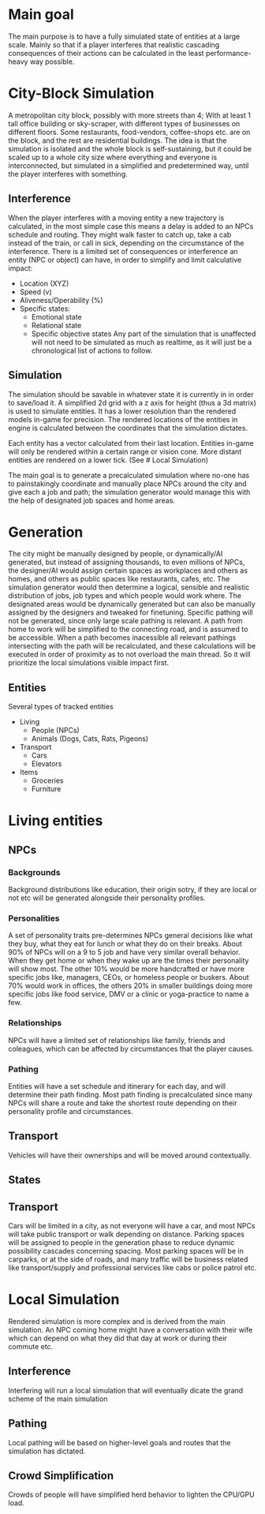# Main goal
The main purpose is to have a fully simulated state of entities at a large scale. Mainly so that if a player interferes that realistic cascading consequences of their actions can be calculated in the least performance-heavy way possible.

# City-Block Simulation
A metropolitan city block, possibly with more streets than 4; With at least 1 tall office building or sky-scraper, with different types of businesses on different floors. Some restaurants, food-vendors, coffee-shops etc. are on the block, and the rest are residential buildings.
The idea is that the simulation is isolated and the whole block is self-sustaining, but it could be scaled up to a whole city size where everything and everyone is interconnected, but simulated in a simplified and predetermined way, until the player interferes with something.

## Interference
When the player interferes with a moving entity a new trajectory is calculated, in the most simple case this means a delay is added to an NPCs schedule and routing. They might walk faster to catch up, take a cab instead of the train, or call in sick, depending on the circumstance of the interference.
There is a limited set of consequences or interference an entity (NPC or object) can have, in order to simplify and limit calculative impact:
- Location (XYZ)
- Speed (v)
- Aliveness/Operability (%)
- Specific states:
  - Emotional state
  - Relational state
  - Specific objective states
Any part of the simulation that is unaffected will not need to be simulated as much as realtime, as it will just be a chronological list of actions to follow.

## Simulation
The simulation should be savable in whatever state it is currently in in order to save/load it.
A simplified 2d grid with a z axis for height (thus a 3d matrix) is used to simulate entities. It has a lower resolution than the rendered models in-game for precision.
The rendered locations of the entities in engine is calculated between the coordinates that the simulation dictates.

Each entity has a vector calculated from their last location.
Entities in-game will only be rendered within a certain range or vision cone. More distant entities are rendered on a lower tick. (See # Local Simulation)

The main goal is to generate a precalculated simulation where no-one has to painstakingly coordinate and manually place NPCs around the city and give each a job and path; the simulation generator would manage this with the help of designated job spaces and home areas.

# Generation
The city might be manually designed by people, or dynamically/AI generated, but instead of assigning thousands, to even millions of NPCs, the designer/AI would assign certain spaces as workplaces and others as homes, and others as public spaces like restaurants, cafes, etc. The simulation generator would then determine a logical, sensible and realistic distribution of jobs, job types and which people would work where. The designated areas would be dynamically generated but can also be manually assigned by the designers and tweaked for finetuning.
Specific pathing will not be generated, since only large scale pathing is relevant. A path from home to work will be simplified to the connecting road, and is assumed to be accessible.
When a path becomes inacessible all relevant pathings intersecting with the path will be recalculated, and these calculations will be executed in order of proximity as to not overload the main thread. So it will prioritize the local simulations visible impact first.


## Entities
Several types of tracked entities
- Living
  - People (NPCs)
  - Animals (Dogs, Cats, Rats, Pigeons)
- Transport
  - Cars
  - Elevators
- Items
  - Groceries
  - Furniture

# Living entities

## NPCs
### Backgrounds
Background distributions like education, their origin sotry, if they are local or not etc will be generated alongside their personality profiles.
### Personalities
A set of personality traits pre-determines NPCs general decisions like what they buy, what they eat for lunch or what they do on their breaks. About 90% of NPCs will on a 9 to 5 job and have very similar overall behavior. When they get home or when they wake up are the times their personality will show most.
The other 10% would be more handcrafted or have more specific jobs like, managers, CEOs, or homeless people or buskers. About 70% would work in offices, the others 20% in smaller buildings doing more specific jobs like food service, DMV or a clinic or yoga-practice to name a few.
### Relationships
NPCs will have a limited set of relationships like family, friends and coleagues, which can be affected by circumstances that the player causes.

### Pathing
Entities will have a set schedule and itinerary for each day, and will determine their path finding. Most path finding is precalculated since many NPCs will share a route and take the shortest route depending on their personality profile and circumstances.

## Transport
Vehicles will have their ownerships and will be moved around contextually.

## States

## Transport
Cars will be limited in a city, as not everyone will have a car, and most NPCs will take public transport or walk depending on distance.
Parking spaces will be assigned to people in the generation phase to reduce dynamic possibility cascades concerning spacing. Most parking spaces will be in carparks, or at the side of roads, and many traffic will be business related like transport/supply and professional services like cabs or police patrol etc.


# Local Simulation
Rendered simulation is more complex and is derived from the main simulation.
An NPC coming home might have a conversation with their wife which can depend on what they did that day at work or during their commute etc.
## Interference
Interfering will run a local simulation that will eventually dicate the grand scheme of the main simulation

## Pathing
Local pathing will be based on higher-level goals and routes that the simulation has dictated.

## Crowd Simplification
Crowds of people will have simplified herd behavior to lighten the CPU/GPU load.
